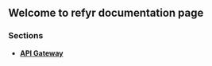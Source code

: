 ## Welcome to refyr documentation page

### Sections

- **[API Gateway](api-gateway/api-gateway.md)**
